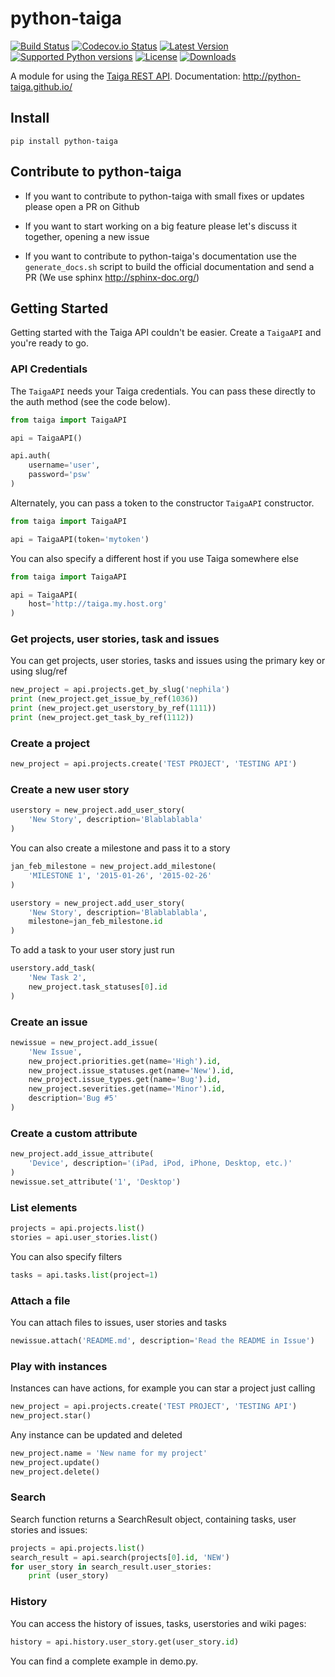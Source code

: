 python-taiga
============
[![Build Status][travis-image]][travis-url] [![Codecov.io Status][codecovio-image]][codecovio-url]
[![Latest Version](https://img.shields.io/pypi/v/python-taiga.svg)](https://pypi.python.org/pypi/python-taiga/)
[![Supported Python versions](https://img.shields.io/badge/python-2.6%2C%202.7%2C%203.3%2C%203.4-blue.svg)](https://pypi.python.org/pypi/python-taiga/)
[![License](https://img.shields.io/github/license/nephila/python-taiga.svg)](https://pypi.python.org/pypi/python-taiga/)
[![Downloads](https://img.shields.io/pypi/dm/python-taiga.svg)](https://pypi.python.org/pypi/python-taiga/)

A module for using the [Taiga REST API](http://taigaio.github.io/taiga-doc/dist/api.html "Taiga REST API documentation"). Documentation: http://python-taiga.github.io/

## Install

    pip install python-taiga

## Contribute to python-taiga

- If you want to contribute to python-taiga with small fixes or updates please open a PR on Github

- If you want to start working on a big feature please let's discuss it together, opening a new issue

- If you want to contribute to python-taiga's documentation use the `generate_docs.sh` script to build the official documentation and send a PR (We use sphinx http://sphinx-doc.org/)

## Getting Started

Getting started with the Taiga API couldn't be easier. Create a
`TaigaAPI` and you're ready to go.

### API Credentials

The `TaigaAPI` needs your Taiga credentials. You can pass these
directly to the auth method (see the code below).

```python
from taiga import TaigaAPI

api = TaigaAPI()

api.auth(
    username='user',
    password='psw'
)
```

Alternately, you can pass a token to the constructor `TaigaAPI` constructor.

```python
from taiga import TaigaAPI

api = TaigaAPI(token='mytoken')
```

You can also specify a different host if you use Taiga somewhere else

```python
from taiga import TaigaAPI

api = TaigaAPI(
    host='http://taiga.my.host.org'
)
```

### Get projects, user stories, task and issues

You can get projects, user stories, tasks and issues using the primary key or using slug/ref

```python
new_project = api.projects.get_by_slug('nephila')
print (new_project.get_issue_by_ref(1036))
print (new_project.get_userstory_by_ref(1111))
print (new_project.get_task_by_ref(1112))
```

### Create a project

```python
new_project = api.projects.create('TEST PROJECT', 'TESTING API')
```

### Create a new user story

```python
userstory = new_project.add_user_story(
    'New Story', description='Blablablabla'
)
```

You can also create a milestone and pass it to a story

```python
jan_feb_milestone = new_project.add_milestone(
    'MILESTONE 1', '2015-01-26', '2015-02-26'
)

userstory = new_project.add_user_story(
    'New Story', description='Blablablabla',
    milestone=jan_feb_milestone.id
)
```

To add a task to your user story just run

```python
userstory.add_task(
    'New Task 2',
    new_project.task_statuses[0].id
)
```

### Create an issue

```python
newissue = new_project.add_issue(
    'New Issue',
    new_project.priorities.get(name='High').id,
    new_project.issue_statuses.get(name='New').id,
    new_project.issue_types.get(name='Bug').id,
    new_project.severities.get(name='Minor').id,
    description='Bug #5'
)
```

### Create a custom attribute

```python
new_project.add_issue_attribute(
    'Device', description='(iPad, iPod, iPhone, Desktop, etc.)'
)
newissue.set_attribute('1', 'Desktop')
```

### List elements

```python
projects = api.projects.list()
stories = api.user_stories.list()
```

You can also specify filters

```python
tasks = api.tasks.list(project=1)
```

### Attach a file

You can attach files to issues, user stories and tasks

```python
newissue.attach('README.md', description='Read the README in Issue')
```

### Play with instances

Instances can have actions, for example you can star a project just calling

```python
new_project = api.projects.create('TEST PROJECT', 'TESTING API')
new_project.star()
```

Any instance can be updated and deleted

```python
new_project.name = 'New name for my project'
new_project.update()
new_project.delete()
```

### Search

Search function returns a SearchResult object, containing tasks,
user stories and issues:

```python
projects = api.projects.list()
search_result = api.search(projects[0].id, 'NEW')
for user_story in search_result.user_stories:
    print (user_story)
```

### History

You can access the history of issues, tasks, userstories and wiki pages:

```python
history = api.history.user_story.get(user_story.id)
```

You can find a complete example in demo.py.

[travis-url]: https://travis-ci.org/nephila/python-taiga
[travis-image]: http://img.shields.io/travis/nephila/python-taiga.svg?branch=master

[codecovio-url]: http://codecov.io/github/nephila/python-taiga?branch=master
[codecovio-image]: https://img.shields.io/codecov/c/github/nephila/python-taiga.svg
